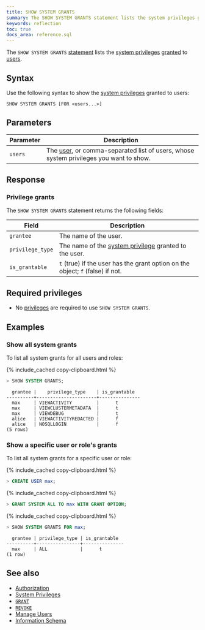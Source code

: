 ```yaml
---
title: SHOW SYSTEM GRANTS
summary: The SHOW SYSTEM GRANTS statement lists the system privileges granted to users.
keywords: reflection
toc: true
docs_area: reference.sql
---
```


The `SHOW SYSTEM GRANTS` [statement](sql-statements.html) lists the [system privileges](security-reference/authorization.html#supported-privileges) [granted](grant.html) to [users](security-reference/authorization.html#sql-users).

## Syntax

Use the following syntax to show the [system privileges](security-reference/authorization.html#supported-privileges) granted to users:

~~~
SHOW SYSTEM GRANTS [FOR <users...>]
~~~

## Parameters

Parameter    | Description
-------------|-----------------------------------------------------------------------------------------------------
`users`      | The [user](security-reference/authorization.html#sql-users), or comma-separated list of users, whose system privileges you want to show.

## Response

### Privilege grants

The `SHOW SYSTEM GRANTS` statement returns the following fields:

Field            | Description
-----------------|-----------------------------------------------------------------------------------------------------
`grantee`  | The name of the user.
`privilege_type`  | The name of the [system privilege](security-reference/authorization.html#supported-privileges) granted to the user.
`is_grantable`   | `t` (true) if the user has the grant option on the object; `f` (false) if not.

## Required privileges

- No [privileges](security-reference/authorization.html#supported-privileges) are required to use `SHOW SYSTEM GRANTS`.

## Examples

### Show all system grants

To list all system grants for all users and roles:

{% include_cached copy-clipboard.html %}
~~~ sql
> SHOW SYSTEM GRANTS;
~~~

~~~
  grantee |    privilege_type    | is_grantable
----------+----------------------+---------------
  max     | VIEWACTIVITY         |      t
  max     | VIEWCLUSTERMETADATA  |      t
  max     | VIEWDEBUG            |      t
  alice   | VIEWACTIVITYREDACTED |      f
  alice   | NOSQLLOGIN           |      f
(5 rows)
~~~

### Show a specific user or role's grants

To list all system grants for a specific user or role:

{% include_cached copy-clipboard.html %}
~~~ sql
> CREATE USER max;
~~~

{% include_cached copy-clipboard.html %}
~~~ sql
> GRANT SYSTEM ALL TO max WITH GRANT OPTION;
~~~

{% include_cached copy-clipboard.html %}
~~~ sql
> SHOW SYSTEM GRANTS FOR max;
~~~

~~~
  grantee | privilege_type | is_grantable
----------+----------------+---------------
  max     | ALL            |      t
(1 row)
~~~

## See also

- [Authorization](authorization.html)
- [System Privileges](security-reference/authorization.html#supported-privileges)
- [`GRANT`](grant.html)
- [`REVOKE`](revoke.html)
- [Manage Users](security-reference/authorization.html#create-and-manage-users)
- [Information Schema](information-schema.html)
